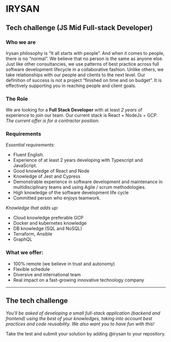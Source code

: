 # IRYSAN
## Tech challenge (JS Mid Full-stack Developer)

### Who we are

Irysan philosophy is “It all starts with people”. And when it comes to people, there is no “normal”. We believe that no person is the same as anyone else. Just like other consultancies, we use patterns of best practice across full software development lifecycle in a collaborative fashion. Unlike others, we take relationships with our people and clients to the next level. Our definition of success is not a project “finished on time and on budget”. It is effectively supporting you in reaching people and client goals.


### The Role

We are looking for a **Full Stack Developer** with at least *2 years* of experience to join our team. Our current stack is 
React + NodeJs + GCP. 
_The current offer is for a contractor position._

### Requirements

*Essential requirements:*

- Fluent English.
- Experience of at least 2 years developing with Typescript and JavaScript.
- Good knowledge of React and Node
- Knowledge of Jest and Cypress
- Demonstrable experience in software development and maintenance in multidisciplinary teams and using Agile / scrum methodologies.
- High knowledge of the software development life cycle
- Committed person who enjoys teamwork.

*Knowledge that adds up:*

- Cloud knowledge preferable GCP
- Docker and kubernetes knowledge
- DB knowledge (SQL and NoSQL)
- Terraform, Ansible
- GraphQL

### What we offer:

- 100% remote (we believe in trust and autonomy)
- Flexible schedule
- Diversive and international team
- Real impact on a fast-growing innovative technology company

---

## The tech challenge

_You'll be asked of developing a small full-stack application (backend and frontend) using the best of your knowledges, taking into account best practices and code reusability.
We also want you to have fun with this!_

Take the test and submit your solution by adding @irysan to your repository. 



